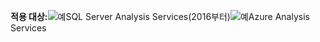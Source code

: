 **적용 대상:**![예](media/yes.png)SQL Server Analysis Services(2016부터)![예](media/yes.png)Azure Analysis Services